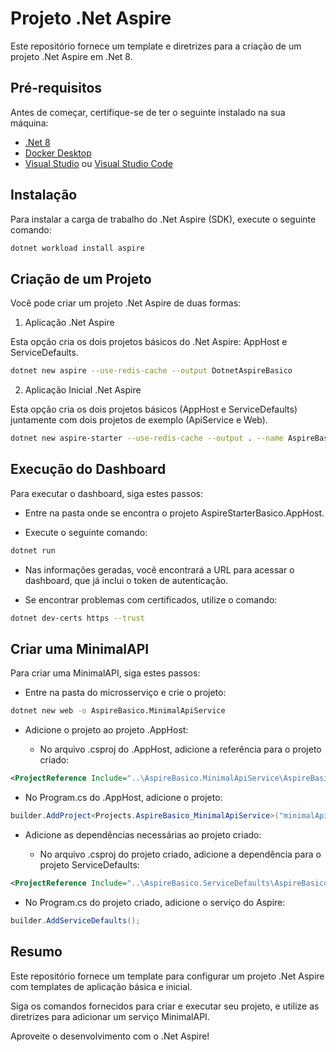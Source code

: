 # Projeto .Net Aspire

Este repositório fornece um template e diretrizes para a criação de um projeto .Net Aspire em .Net 8.

## Pré-requisitos

Antes de começar, certifique-se de ter o seguinte instalado na sua máquina:

- [.Net 8](https://dotnet.microsoft.com/download/dotnet/8.0)
- [Docker Desktop](https://www.docker.com/products/docker-desktop)
- [Visual Studio](https://visualstudio.microsoft.com/) ou [Visual Studio Code](https://code.visualstudio.com/)

## Instalação

Para instalar a carga de trabalho do .Net Aspire (SDK), execute o seguinte comando:

```sh
dotnet workload install aspire
````

## Criação de um Projeto

Você pode criar um projeto .Net Aspire de duas formas:

1. Aplicação .Net Aspire

Esta opção cria os dois projetos básicos do .Net Aspire: AppHost e ServiceDefaults.

```sh
dotnet new aspire --use-redis-cache --output DotnetAspireBasico
````

2. Aplicação Inicial .Net Aspire
   
Esta opção cria os dois projetos básicos (AppHost e ServiceDefaults) juntamente com dois projetos de exemplo (ApiService e Web).

```sh
dotnet new aspire-starter --use-redis-cache --output . --name AspireBasico
````

## Execução do Dashboard
Para executar o dashboard, siga estes passos:

- Entre na pasta onde se encontra o projeto AspireStarterBasico.AppHost.

- Execute o seguinte comando:

```sh
dotnet run
````

- Nas informações geradas, você encontrará a URL para acessar o dashboard, que já inclui o token de autenticação.

- Se encontrar problemas com certificados, utilize o comando:

```sh
dotnet dev-certs https --trust
````

## Criar uma MinimalAPI

Para criar uma MinimalAPI, siga estes passos:

- Entre na pasta do microsserviço e crie o projeto:

```sh
dotnet new web -o AspireBasico.MinimalApiService
````

- Adicione o projeto ao projeto .AppHost:

  - No arquivo .csproj do .AppHost, adicione a referência para o projeto criado:

```xml
<ProjectReference Include="..\AspireBasico.MinimalApiService\AspireBasico.MinimalApiService.csproj" />
````````

  - No Program.cs do .AppHost, adicione o projeto:

````csharp
builder.AddProject<Projects.AspireBasico_MinimalApiService>("minimalApiService");
````

- Adicione as dependências necessárias ao projeto criado:

  - No arquivo .csproj do projeto criado, adicione a dependência para o projeto ServiceDefaults:

```xml
<ProjectReference Include="..\AspireBasico.ServiceDefaults\AspireBasico.ServiceDefaults.csproj" />[
````

  - No Program.cs do projeto criado, adicione o serviço do Aspire:

```csharp
builder.AddServiceDefaults();
````

## Resumo
Este repositório fornece um template para configurar um projeto .Net Aspire com templates de aplicação básica e inicial. 

Siga os comandos fornecidos para criar e executar seu projeto, e utilize as diretrizes para adicionar um serviço MinimalAPI. 

Aproveite o desenvolvimento com o .Net Aspire!


